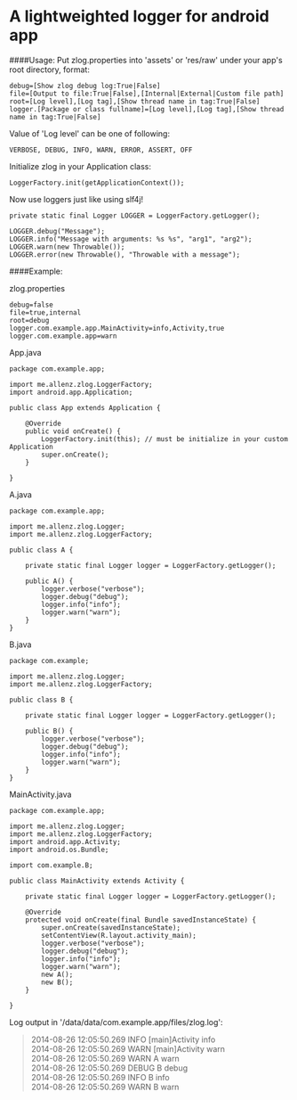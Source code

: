 A lightweighted logger for android app
======================================
####Usage:
Put zlog.properties into 'assets' or 'res/raw' under your app's root directory, format:

	debug=[Show zlog debug log:True|False]
	file=[Output to file:True|False],[Internal|External|Custom file path]
	root=[Log level],[Log tag],[Show thread name in tag:True|False]
	logger.[Package or class fullname]=[Log level],[Log tag],[Show thread name in tag:True|False]

Value of 'Log level' can be one of following:

	VERBOSE, DEBUG, INFO, WARN, ERROR, ASSERT, OFF

Initialize zlog in your Application class:

	LoggerFactory.init(getApplicationContext());

Now use loggers just like using slf4j!
	
	private static final Logger LOGGER = LoggerFactory.getLogger();
	
	LOGGER.debug("Message");
	LOGGER.info("Message with arguments: %s %s", "arg1", "arg2");
	LOGGER.warn(new Throwable());
	LOGGER.error(new Throwable(), "Throwable with a message");

####Example:


zlog.properties

	debug=false  
	file=true,internal  
	root=debug  
	logger.com.example.app.MainActivity=info,Activity,true
	logger.com.example.app=warn

App.java

	package com.example.app;
	
	import me.allenz.zlog.LoggerFactory;
	import android.app.Application;
	
	public class App extends Application {
	
		@Override
		public void onCreate() {
			LoggerFactory.init(this); // must be initialize in your custom Application
			super.onCreate();
		}
	
	}

A.java

	package com.example.app;
	
	import me.allenz.zlog.Logger;
	import me.allenz.zlog.LoggerFactory;
	
	public class A {
	
		private static final Logger logger = LoggerFactory.getLogger();
	
		public A() {
			logger.verbose("verbose");
			logger.debug("debug");
			logger.info("info");
			logger.warn("warn");
		}
	}
	
B.java

	package com.example;
	
	import me.allenz.zlog.Logger;
	import me.allenz.zlog.LoggerFactory;
	
	public class B {
	
		private static final Logger logger = LoggerFactory.getLogger();
	
		public B() {
			logger.verbose("verbose");
			logger.debug("debug");
			logger.info("info");
			logger.warn("warn");
		}
	}
	
MainActivity.java

	package com.example.app;
	
	import me.allenz.zlog.Logger;
	import me.allenz.zlog.LoggerFactory;
	import android.app.Activity;
	import android.os.Bundle;
	
	import com.example.B;
	
	public class MainActivity extends Activity {
	
		private static final Logger logger = LoggerFactory.getLogger();
	
		@Override
		protected void onCreate(final Bundle savedInstanceState) {
			super.onCreate(savedInstanceState);
			setContentView(R.layout.activity_main);
			logger.verbose("verbose");
			logger.debug("debug");
			logger.info("info");
			logger.warn("warn");
			new A();
			new B();
		}
	
	}

Log output in '/data/data/com.example.app/files/zlog.log':

>2014-08-26 12:05:50.269	INFO	[main]Activity	info  
>2014-08-26 12:05:50.269	WARN	[main]Activity	warn  
>2014-08-26 12:05:50.269	WARN	A	warn  
>2014-08-26 12:05:50.269	DEBUG	B	debug  
>2014-08-26 12:05:50.269	INFO	B	info  
>2014-08-26 12:05:50.269	WARN	B	warn
